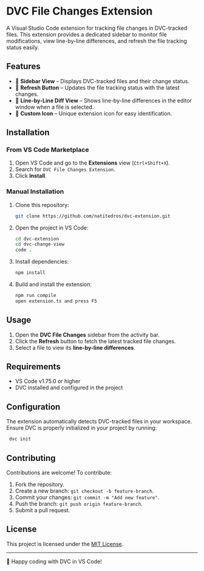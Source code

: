# DVC File Changes Extension

A Visual Studio Code extension for tracking file changes in DVC-tracked files. This extension provides a dedicated sidebar to monitor file modifications, view line-by-line differences, and refresh the file tracking status easily.

## Features

- 📂 **Sidebar View** – Displays DVC-tracked files and their change status.
- 🔄 **Refresh Button** – Updates the file tracking status with the latest changes.
- 📝 **Line-by-Line Diff View** – Shows line-by-line differences in the editor window when a file is selected.
- 🎨 **Custom Icon** – Unique extension icon for easy identification.

## Installation

### From VS Code Marketplace

1. Open VS Code and go to the **Extensions** view (`Ctrl+Shift+X`).
2. Search for `DVC File Changes Extension`.
3. Click **Install**.

### Manual Installation

1. Clone this repository:
   ```sh
   git clone https://github.com/natitedros/dvc-extension.git
   ```
2. Open the project in VS Code:
   ```sh
   cd dvc-extension
   cd dvc-change-view
   code .
   ```
3. Install dependencies:
   ```sh
   npm install
   ```
4. Build and install the extension:
   ```sh
   npm run compile
   open extension.ts and press F5
   ```

## Usage

1. Open the **DVC File Changes** sidebar from the activity bar.
2. Click the **Refresh** button to fetch the latest tracked file changes.
3. Select a file to view its **line-by-line differences**.

## Requirements

- VS Code v1.75.0 or higher
- DVC installed and configured in the project

## Configuration

The extension automatically detects DVC-tracked files in your workspace. Ensure DVC is properly initialized in your project by running:

```sh
 dvc init
```

## Contributing

Contributions are welcome! To contribute:

1. Fork the repository.
2. Create a new branch: `git checkout -b feature-branch`.
3. Commit your changes: `git commit -m "Add new feature"`.
4. Push the branch: `git push origin feature-branch`.
5. Submit a pull request.

## License

This project is licensed under the [MIT License](LICENSE).

---

🚀 Happy coding with DVC in VS Code!
